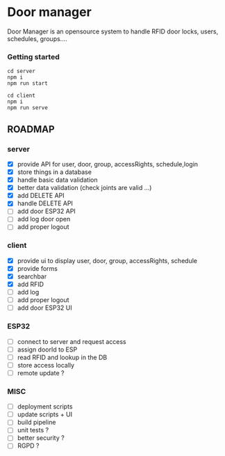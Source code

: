 # Door manager

Door Manager is an opensource system to handle RFID door locks, users, schedules, groups....

### Getting started

```
cd server
npm i
npm run start
```

```
cd client
npm i
npm run serve
```

## ROADMAP

### server

- [x] provide API for user, door, group, accessRights, schedule,login
- [x] store things in a database
- [x] handle basic data validation
- [x] better data validation (check joints are valid ...)
- [x] add DELETE API
- [x] handle DELETE API
- [ ] add door ESP32 API
- [ ] add log door open
- [ ] add proper logout

### client

- [x] provide ui to display user, door, group, accessRights, schedule
- [x] provide forms
- [x] searchbar
- [x] add RFID
- [ ] add log
- [ ] add proper logout
- [ ] add door ESP32 UI

### ESP32

- [ ] connect to server and request access
- [ ] assign doorId to ESP
- [ ] read RFID and lookup in the DB
- [ ] store access locally
- [ ] remote update ?

### MISC

- [ ] deployment scripts
- [ ] update scripts + UI
- [ ] build pipeline
- [ ] unit tests ?
- [ ] better security ?
- [ ] RGPD ?
